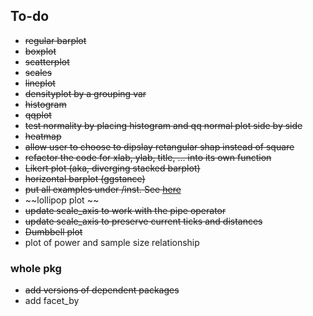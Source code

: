 ## To-do


* ~~regular barplot~~
* ~~boxplot~~
* ~~scatterplot~~
* ~~scales~~
* ~~lineplot~~
* ~~densityplot by a grouping var~~
* ~~histogram~~
* ~~qqplot~~
* ~~test normality by placing histogram and qq normal plot side by side~~
* ~~heatmap~~
* ~~allow user to choose to dipslay retangular shap instead of square~~
* ~~refactor the code for xlab, ylab, title, ... into its own function~~
* ~~Likert plot (aka, diverging stacked barplot)~~
* ~~horizontal barplot (ggstance)~~
* ~~put all examples under /inst. See [here](https://github.com/jrnold/ggthemes/tree/master/inst)~~
* ~~lollipop plot ~~
* ~~update scale_axis to work with the pipe operator~~ 
* ~~update scale_axis to preserve current ticks and distances~~
* ~~Dumbbell plot~~
* plot of power and sample size relationship

### whole pkg
* ~~add versions of dependent packages~~
* add facet_by
 

